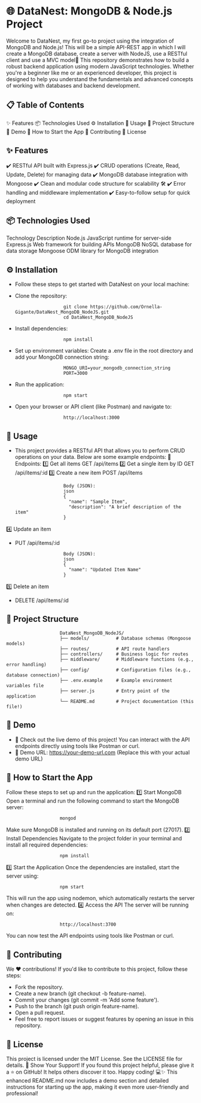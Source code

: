 # 🌐 DataNest: MongoDB & Node.js Project
Welcome to DataNest, my first go-to project using the integration of MongoDB and Node.js! This will be a simple API-REST app in which I will create a MongoDB database, create a server with NodeJS, use a RESTful client and use a MVC model🚀 This repository demonstrates how to build a robust backend application using modern JavaScript technologies. Whether you're a beginner like me or an experienced developer, this project is designed to help you understand the fundamentals and advanced concepts of working with databases and backend development.

## 📋 Table of Contents
✨ Features
📦 Technologies Used
⚙️ Installation
🚀 Usage
📂 Project Structure
🎥 Demo
🏁 How to Start the App
🤝 Contributing
📄 License


## ✨ Features
✔️ RESTful API built with Express.js
✔️ CRUD operations (Create, Read, Update, Delete) for managing data
✔️ MongoDB database integration with Mongoose
✔️ Clean and modular code structure for scalability 🛠️
✔️ Error handling and middleware implementation
✔️ Easy-to-follow setup for quick deployment


## 📦 Technologies Used

Technology	Description
Node.js	JavaScript runtime for server-side
Express.js	Web framework for building APIs
MongoDB	NoSQL database for data storage
Mongoose	ODM library for MongoDB integration


## ⚙️ Installation

- Follow these steps to get started with DataNest on your local machine:
- Clone the repository:
  
                        git clone https://github.com/Ornella-Gigante/DataNest_MongoDB_NodeJS.git
                        cd DataNest_MongoDB_NodeJS
  
- Install dependencies:

                        npm install
  
- Set up environment variables: Create a .env file in the root directory and add your MongoDB connection string:

                        MONGO_URI=your_mongodb_connection_string
                        PORT=3000
  
- Run the application:

                        npm start
  
- Open your browser or API client (like Postman) and navigate to:

                        http://localhost:3000

  
## 🚀 Usage

- This project provides a RESTful API that allows you to perform CRUD operations on your data. Below are some example endpoints:
📌 Endpoints:
1️⃣ Get all items
GET /api/items
2️⃣ Get a single item by ID
GET /api/items/:id
3️⃣ Create a new item
POST /api/items
                        
                        Body (JSON):
                        json
                        {
                          "name": "Sample Item",
                          "description": "A brief description of the item"
                        }
4️⃣ Update an item

- PUT /api/items/:id

                        Body (JSON):
                        json
                        {
                          "name": "Updated Item Name"
                        }
5️⃣ Delete an item

- DELETE /api/items/:id
  
## 📂 Project Structure


                        DataNest_MongoDB_NodeJS/
                        ├── models/          # Database schemas (Mongoose models)
                        ├── routes/          # API route handlers
                        ├── controllers/     # Business logic for routes
                        ├── middleware/      # Middleware functions (e.g., error handling)
                        ├── config/          # Configuration files (e.g., database connection)
                        ├── .env.example     # Example environment variables file
                        ├── server.js        # Entry point of the application
                        └── README.md        # Project documentation (this file!)

## 🎥 Demo
- 🎉 Check out the live demo of this project! You can interact with the API endpoints directly using tools like Postman or curl.
- 🚀 Demo URL: https://your-demo-url.com (Replace this with your actual demo URL)

## 🏁 How to Start the App

Follow these steps to set up and run the application:
1️⃣ Start MongoDB
Open a terminal and run the following command to start the MongoDB server:

                        mongod
Make sure MongoDB is installed and running on its default port (27017).
2️⃣ Install Dependencies
Navigate to the project folder in your terminal and install all required dependencies:
                        
                        npm install
3️⃣ Start the Application
Once the dependencies are installed, start the server using:

                        npm start
This will run the app using nodemon, which automatically restarts the server when changes are detected.
4️⃣ Access the API
The server will be running on:

                        http://localhost:3700
You can now test the API endpoints using tools like Postman or curl.

## 🤝 Contributing
We ❤️ contributions! If you'd like to contribute to this project, follow these steps:
- Fork the repository.
- Create a new branch (git checkout -b feature-name).
- Commit your changes (git commit -m 'Add some feature').
- Push to the branch (git push origin feature-name).
- Open a pull request.
- Feel free to report issues or suggest features by opening an issue in this repository.

## 📄 License
This project is licensed under the MIT License. See the LICENSE file for details.
🌟 Show Your Support!
If you found this project helpful, please give it a ⭐ on GitHub! It helps others discover it too.
Happy coding! 💻✨ This enhanced README.md now includes a demo section and detailed instructions for starting up the app, making it even more user-friendly and professional!
